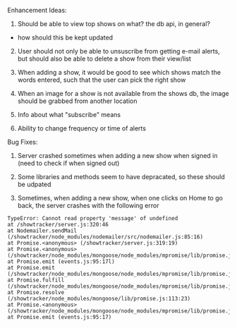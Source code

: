 Enhancement Ideas:

1. Should be able to view top shows on what? the db api, in general?
- how should this be kept updated

2. User should not only be able to unsuscribe from getting e-mail alerts, but should also be able to delete a show from their view/list

3. When adding a show, it would be good to see which shows match the words entered, such that the user can pick the right show

4. When an image for a show is not available from the shows db, the image should be grabbed from another location

5. Info about what "subscribe" means

6. Ability to change frequency or time of alerts

Bug Fixes:

1. Server crashed sometimes when adding a new show when signed in (need to check if when signed out)

2. Some libraries and methods seem to have depracated, so these should be udpated

3. Sometimes, when adding a new show, when one clicks on Home to go back, the server crashes with the following error

```
TypeError: Cannot read property 'message' of undefined 
at /showtracker/server.js:320:46
at Nodemailer.sendMail (/showtracker/node_modules/nodemailer/src/nodemailer.js:85:16)
at Promise.<anonymous> (/showtracker/server.js:319:19)
at Promise.<anonymous> (/showtracker/node_modules/mongoose/node_modules/mpromise/lib/promise.js:177:8)
at Promise.emit (events.js:95:17l)
at Promise.emit (/showtracker/node_modules/mongoose/node_modules/mpromise/lib/promise.js:84:38)
at Promise.fulfill (/showtracker/node_modules/mongoose/node_modules/mpromise/lib/promise.js:97:20)
at Promise.resolve (/showtracker/node_modules/mongoose/lib/promise.js:113:23)
at Promise.<anonymous> (/showtracker/node_modules/mongoose/node_modules/mpromise/lib/promise.js:177:8)
at Promise.emit (events.js:95:17)
```
